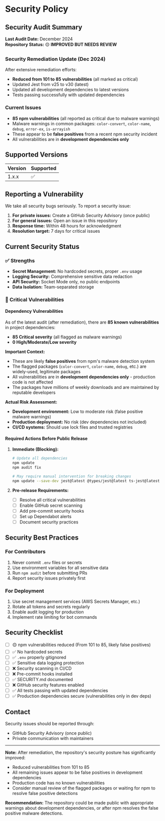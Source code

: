 # Security Policy

## Security Audit Summary

**Last Audit Date:** December 2024  
**Repository Status:** 🟡 **IMPROVED BUT NEEDS REVIEW**

### Security Remediation Update (Dec 2024)
After extensive remediation efforts:
- **Reduced from 101 to 85 vulnerabilities** (all marked as critical)
- Updated Jest from v25 to v30 (latest)
- Updated all development dependencies to latest versions
- Tests passing successfully with updated dependencies

### Current Issues
- **85 npm vulnerabilities** (all reported as critical due to malware warnings)
- Malware warnings in common packages: `color-convert`, `color-name`, `debug`, `error-ex`, `is-arrayish`
- These appear to be **false positives** from a recent npm security incident
- All vulnerabilities are in **development dependencies only**

## Supported Versions

| Version | Supported          |
| ------- | ------------------ |
| 1.x.x   | :white_check_mark: |

## Reporting a Vulnerability

We take all security bugs seriously. To report a security issue:

1. **For private issues:** Create a GitHub Security Advisory (once public)
2. **For general issues:** Open an issue in this repository
3. **Response time:** Within 48 hours for acknowledgment
4. **Resolution target:** 7 days for critical issues

## Current Security Status

### ✅ Strengths
- **Secret Management:** No hardcoded secrets, proper `.env` usage
- **Logging Security:** Comprehensive sensitive data redaction
- **API Security:** Socket Mode only, no public endpoints
- **Data Isolation:** Team-separated storage

### 🔴 Critical Vulnerabilities

#### Dependency Vulnerabilities
As of the latest audit (after remediation), there are **85 known vulnerabilities** in project dependencies:
- **85 Critical severity** (all flagged as malware warnings)
- **0 High/Moderate/Low severity**

**Important Context:**
- These are likely **false positives** from npm's malware detection system
- The flagged packages (`color-convert`, `color-name`, `debug`, etc.) are widely-used, legitimate packages
- All vulnerabilities are in **development dependencies only** - production code is not affected
- The packages have millions of weekly downloads and are maintained by reputable developers

**Actual Risk Assessment:**
- **Development environment:** Low to moderate risk (false positive malware warnings)
- **Production deployment:** No risk (dev dependencies not included)
- **CI/CD systems:** Should use lock files and trusted registries

#### Required Actions Before Public Release

1. **Immediate (Blocking):**
   ```bash
   # Update all dependencies
   npm update
   npm audit fix
   
   # May require manual intervention for breaking changes
   npm update --save-dev jest@latest @types/jest@latest ts-jest@latest
   ```

2. **Pre-release Requirements:**
   - [ ] Resolve all critical vulnerabilities
   - [ ] Enable GitHub secret scanning
   - [ ] Add pre-commit security hooks
   - [ ] Set up Dependabot alerts
   - [ ] Document security practices

## Security Best Practices

### For Contributors
1. Never commit `.env` files or secrets
2. Use environment variables for all sensitive data
3. Run `npm audit` before submitting PRs
4. Report security issues privately first

### For Deployment
1. Use secret management services (AWS Secrets Manager, etc.)
2. Rotate all tokens and secrets regularly
3. Enable audit logging for production
4. Implement rate limiting for bot commands

## Security Checklist

- [ ] 🟡 npm vulnerabilities reduced (From 101 to 85, likely false positives)
- [ ] ✅ No hardcoded secrets
- [ ] ✅ `.env` properly gitignored
- [ ] ✅ Sensitive data logging protection
- [ ] ❌ Security scanning in CI/CD
- [ ] ❌ Pre-commit hooks installed
- [ ] ✅ SECURITY.md documented
- [ ] ❌ GitHub security features enabled
- [ ] ✅ All tests passing with updated dependencies
- [ ] ✅ Production dependencies secure (vulnerabilities only in dev deps)

## Contact

Security issues should be reported through:

- GitHub Security Advisory (once public)
- Private communication with maintainers

---

**Note:** After remediation, the repository's security posture has significantly improved:
- Reduced vulnerabilities from 101 to 85
- All remaining issues appear to be false positives in development dependencies
- Production code has no known vulnerabilities
- Consider manual review of the flagged packages or waiting for npm to resolve false positive detections

**Recommendation:** The repository could be made public with appropriate warnings about development dependencies, or after npm resolves the false positive malware detections.
